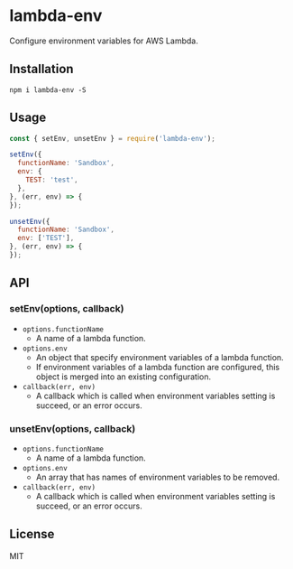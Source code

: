 # lambda-env

Configure environment variables for AWS Lambda.

## Installation

```
npm i lambda-env -S
```

## Usage

``` javascript
const { setEnv, unsetEnv } = require('lambda-env');

setEnv({
  functionName: 'Sandbox',
  env: {
    TEST: 'test',
  },
}, (err, env) => {
});

unsetEnv({
  functionName: 'Sandbox',
  env: ['TEST'],
}, (err, env) => {
});
```

## API

### setEnv(options, callback)

- `options.functionName`
    - A name of a lambda function.
- `options.env`
    - An object that specify environment variables of a lambda function.
    - If environment variables of a lambda function are configured, this object is merged into an existing configuration.
- `callback(err, env)`
    - A callback which is called when environment variables setting is succeed, or an error occurs.

### unsetEnv(options, callback)

- `options.functionName`
    - A name of a lambda function.
- `options.env`
    - An array that has names of environment variables to be removed.
- `callback(err, env)`
    - A callback which is called when environment variables setting is succeed, or an error occurs.

## License

MIT

